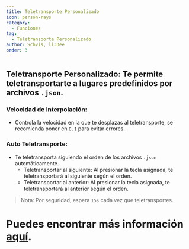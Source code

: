 ```yaml
---
title: Teletransporte Personalizado
icon: person-rays
category:
  - Funciones
tag:
  - Teletransporte Personalizado
author: Schvis, ll33ee
order: 3
---
```


## Teletransporte Personalizado: Te permite teletransportarte a lugares predefinidos por archivos `.json`.
### Velocidad de Interpolación:
- Controla la velocidad en la que te desplazas al teletransporte, se recomienda poner en `0.1` para evitar errores.
### Auto Teletransporte:
- Te teletransporta siguiendo el orden de los archivos `.json` automáticamente.
    - Teletransportar al siguiente: Al presionar la tecla asignada, te teletransportará al siguiente según el orden.
    - Teletransportar al anterior: Al presionar la tecla asignada, te teletransportará al anterior según el orden.
> Nota: Por seguridad, espera `15s` cada vez que teletransportes.

# Puedes encontrar más información [aquí](../.././guide/custom-tp-setting.md).

